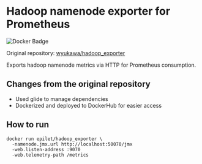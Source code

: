# Hadoop namenode exporter for Prometheus

![Docker Badge](https://img.shields.io/docker/build/epilet/hadoop_exporter.svg)

Original repository: [wyukawa/hadoop_exporter](https://github.com/wyukawa/hadoop_exporter)

Exports hadoop namenode metrics via HTTP for Prometheus consumption.

## Changes from the original repository

 - Used glide to manage dependencies
 - Dockerized and deployed to DockerHub for easier access

## How to run

```
docker run epilet/hadoop_exporter \
  -namenode.jmx.url http://localhost:50070/jmx
  -web.listen-address :9070
  -web.telemetry-path /metrics
```
